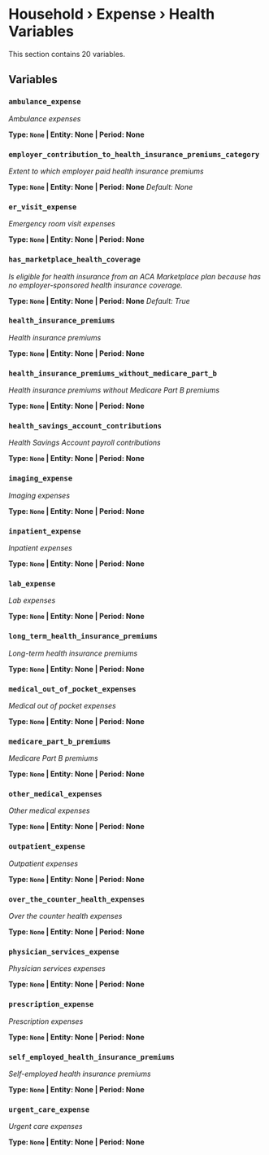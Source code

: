 # Household › Expense › Health Variables

This section contains 20 variables.

## Variables

### `ambulance_expense`
*Ambulance expenses*

**Type: `None` | Entity: None | Period: None**

### `employer_contribution_to_health_insurance_premiums_category`
*Extent to which employer paid health insurance premiums*

**Type: `None` | Entity: None | Period: None**
*Default: None*

### `er_visit_expense`
*Emergency room visit expenses*

**Type: `None` | Entity: None | Period: None**

### `has_marketplace_health_coverage`
*Is eligible for health insurance from an ACA Marketplace plan because has no employer-sponsored health insurance coverage.*

**Type: `None` | Entity: None | Period: None**
*Default: True*

### `health_insurance_premiums`
*Health insurance premiums*

**Type: `None` | Entity: None | Period: None**

### `health_insurance_premiums_without_medicare_part_b`
*Health insurance premiums without Medicare Part B premiums*

**Type: `None` | Entity: None | Period: None**

### `health_savings_account_contributions`
*Health Savings Account payroll contributions*

**Type: `None` | Entity: None | Period: None**

### `imaging_expense`
*Imaging expenses*

**Type: `None` | Entity: None | Period: None**

### `inpatient_expense`
*Inpatient expenses*

**Type: `None` | Entity: None | Period: None**

### `lab_expense`
*Lab expenses*

**Type: `None` | Entity: None | Period: None**

### `long_term_health_insurance_premiums`
*Long-term health insurance premiums*

**Type: `None` | Entity: None | Period: None**

### `medical_out_of_pocket_expenses`
*Medical out of pocket expenses*

**Type: `None` | Entity: None | Period: None**

### `medicare_part_b_premiums`
*Medicare Part B premiums*

**Type: `None` | Entity: None | Period: None**

### `other_medical_expenses`
*Other medical expenses*

**Type: `None` | Entity: None | Period: None**

### `outpatient_expense`
*Outpatient expenses*

**Type: `None` | Entity: None | Period: None**

### `over_the_counter_health_expenses`
*Over the counter health expenses*

**Type: `None` | Entity: None | Period: None**

### `physician_services_expense`
*Physician services expenses*

**Type: `None` | Entity: None | Period: None**

### `prescription_expense`
*Prescription expenses*

**Type: `None` | Entity: None | Period: None**

### `self_employed_health_insurance_premiums`
*Self-employed health insurance premiums*

**Type: `None` | Entity: None | Period: None**

### `urgent_care_expense`
*Urgent care expenses*

**Type: `None` | Entity: None | Period: None**
